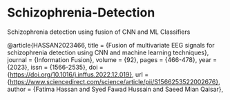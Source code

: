 # Schizophrenia-Detection
Schizophrenia detection using fusion of CNN and ML Classifiers

@article{HASSAN2023466,
title = {Fusion of multivariate EEG signals for schizophrenia detection using CNN and machine learning techniques},
journal = {Information Fusion},
volume = {92},
pages = {466-478},
year = {2023},
issn = {1566-2535},
doi = {https://doi.org/10.1016/j.inffus.2022.12.019},
url = {https://www.sciencedirect.com/science/article/pii/S1566253522002676},
author = {Fatima Hassan and Syed Fawad Hussain and Saeed Mian Qaisar},
